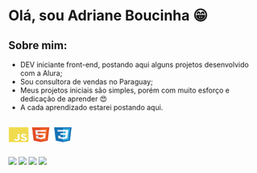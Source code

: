 # Olá, sou Adriane Boucinha 😁

## Sobre mim:

- DEV iniciante front-end, postando aqui alguns projetos desenvolvido com a Alura;
- Sou consultora de vendas no Paraguay;
- Meus projetos iniciais são simples, porém com muito esforço e dedicação de aprender 😍 
- A cada aprendizado estarei postando aqui.

<!---Pessoal que veio atrás do **Github Stats:** a API provavelmente saiu do ar nesse período,
mas você pode adicionar a sua própria, seguindo esse [tutorial](https://github.com/anuraghazra/github-readme-stats/blob/master/readme.md#deploy-on-your-own-vercel-instance)-->

<div style="display: inline_block"><br>
  <img align="center" alt="Rafa-Js" height="30" width="40" src="https://raw.githubusercontent.com/devicons/devicon/master/icons/javascript/javascript-plain.svg">
  <img align="center" alt="Rafa-HTML" height="30" width="40" src="https://raw.githubusercontent.com/devicons/devicon/master/icons/html5/html5-original.svg">
  <img align="center" alt="Rafa-CSS" height="30" width="40" src="https://raw.githubusercontent.com/devicons/devicon/master/icons/css3/css3-original.svg">
  <!---<img align="right" alt="Rafa-pic" height="150" style="border-radius:50px;">-->
</div>
  
  ##
 
<div> 
   <a href="https://www.instagram.com/adrianeboucinha/" target="_blank">
     <img src="https://img.shields.io/badge/-Instagram-%23E4405F?style=for-the-badge&logo=instagram&logoColor=white" target="_blank"></a>
   <a href="https://discord.gg/bZ5FFWAH" target="_blank" >
     <img src="https://img.shields.io/badge/Discord-7289DA?style=for-the-badge&logo=discord&logoColor=white" target="_blank" ></a> 
   <a href = "mailto:adriane.jacoby25@gmail.com" target="_blank" >
     <img src="https://img.shields.io/badge/Gmail-D14836?style=for-the-badge&logo=gmail&logoColor=white" target="_blank" ></a>
   <a href="https://www.linkedin.com/in/adriane-boucinha-761741127/" target="_blank" >
     <img src="https://img.shields.io/badge/-LinkedIn-%230077B5?style=for-the-badge&logo=linkedin&logoColor=white" target="_blank" ></a> 
</div>
